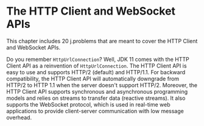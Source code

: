 # The HTTP Client and WebSocket APIs 
This chapter includes 20 j.problems that are meant to cover the HTTP Client and WebSocket APIs.

Do you remember `HttpUrlConnection`? Well, JDK 11 comes with the HTTP Client API as a reinvention of `HttpUrlConnection`. 
The HTTP Client API is easy to use and supports HTTP/2 (default) and HTTP/1.1. For backward compatibility, the HTTP Client API 
will automatically downgrade from HTTP/2 to HTTP 1.1 when the server doesn't support HTTP/2. Moreover, the HTTP Client API 
supports synchronous and asynchronous programming models and relies on streams to transfer data (reactive streams). It also 
supports the WebSocket protocol, which is used in real-time web applications to provide client-server communication with low 
message overhead.
